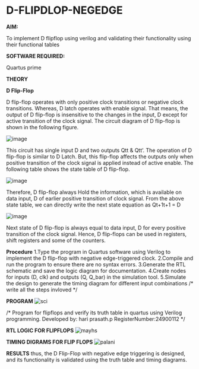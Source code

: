 # D-FLIPDLOP-NEGEDGE

**AIM:**

To implement  D flipflop using verilog and validating their functionality using their functional tables

**SOFTWARE REQUIRED:**

Quartus prime

**THEORY**

**D Flip-Flop**

D flip-flop operates with only positive clock transitions or negative clock transitions. Whereas, D latch operates with enable signal. That means, the output of D flip-flop is insensitive to the changes in the input, D except for active transition of the clock signal. The circuit diagram of D flip-flop is shown in the following figure.

![image](https://github.com/naavaneetha/D-FLIPDLOP-NEGEDGE/assets/154305477/48c81fe8-bc3f-40e7-95e2-519fc155ad51)

This circuit has single input D and two outputs Qtt & Qtt’. The operation of D flip-flop is similar to D Latch. But, this flip-flop affects the outputs only when positive transition of the clock signal is applied instead of active enable. The following table shows the state table of D flip-flop.

![image](https://github.com/naavaneetha/D-FLIPDLOP-NEGEDGE/assets/154305477/e5f3fda7-68ec-4a3a-a0a4-cf6f9cc4ab55)

Therefore, D flip-flop always Hold the information, which is available on data input, D of earlier positive transition of clock signal. From the above state table, we can directly write the next state equation as Qt+1t+1 = D

![image](https://github.com/naavaneetha/D-FLIPDLOP-NEGEDGE/assets/154305477/8592c0d8-2917-4142-91b9-d6c30dd891d2)

Next state of D flip-flop is always equal to data input, D for every positive transition of the clock signal. Hence, D flip-flops can be used in registers, shift registers and some of the counters.

**Procedure**
1.Type the program in Quartus software using Verilog to implement the D flip-flop with
negative edge-triggered clock.
2.Compile and run the program to ensure there are no syntax errors.
3.Generate the RTL schematic and save the logic diagram for documentation.
4.Create nodes for inputs (D, clk) and outputs (Q, Q_bar) in the simulation tool.
5.Simulate the design to generate the timing diagram for different input combinations
/* write all the steps invloved */

**PROGRAM**
![sci](https://github.com/user-attachments/assets/2689c99a-571f-4dd0-a532-cb0da259f2ed)


/* Program for flipflops and verify its truth table in quartus using Verilog programming. Developed by: hari prasath.p
RegisterNumber:24900112
*/

**RTL LOGIC FOR FLIPFLOPS**
![mayhs](https://github.com/user-attachments/assets/0ec2a1d9-66ea-4120-9a79-a73a51bc1b1c)


**TIMING DIGRAMS FOR FLIP FLOPS**
![palani](https://github.com/user-attachments/assets/95997c10-69ce-4325-9697-0aa9fd619d09)


**RESULTS**
thus, the D Flip-Flop with negative edge triggering is designed, and its functionality is
validated using the truth table and timing diagrams.
